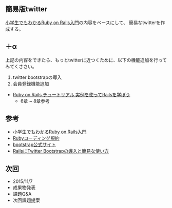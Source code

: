 ## 簡易版twitter
[小学生でもわかるRuby on Rails入門](http://openbook4.me/projects/92)の内容をベースにして、
簡易なtwitterを作成する。


## ＋α
上記の内容をできたら、もっとtwitterに近つくために、以下の機能追加を行ってみてくささい。

1. twitter bootstrapの導入
2. 会員登録機能追加
  - [Ruby on Rails チュートリアル
実例を使ってRailsを学ぼう](http://railstutorial.jp/chapters/log_in_log_out?version=4.2)
    - 6章 ~ 8章参考

## 参考
  - [小学生でもわかるRuby on Rails入門](http://openbook4.me/projects/92)
  - [Rubyコーディング規約](http://shugo.net/ruby-codeconv/codeconv.html)
  - [bootstrap公式サイト](http://getbootstrap.com/)
  - [RailsにTwitter Bootstrapの導入と簡易な使い方](http://ruby-rails.hatenadiary.com/entry/20140801/1406818800)

## 次回
- 2015/11/7
- 成果物発表
- 課題Q&A
- 次回課題提案
